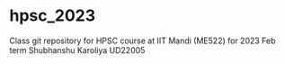 # hpsc_2023
Class git repository for HPSC course at IIT Mandi (ME522) for 2023 Feb term
Shubhanshu Karoliya UD22005
